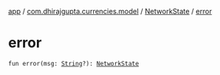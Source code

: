 [app](../../index.md) / [com.dhirajgupta.currencies.model](../index.md) / [NetworkState](index.md) / [error](./error.md)

# error

`fun error(msg: `[`String`](https://kotlinlang.org/api/latest/jvm/stdlib/kotlin/-string/index.html)`?): `[`NetworkState`](index.md)